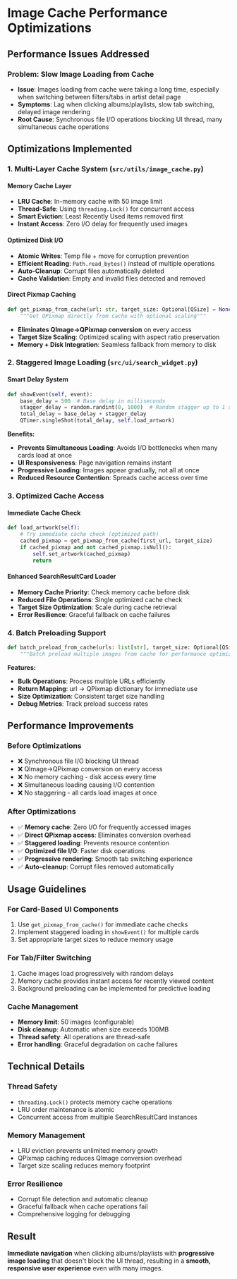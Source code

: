 # Image Cache Performance Optimizations

## Performance Issues Addressed

### Problem: Slow Image Loading from Cache
- **Issue**: Images loading from cache were taking a long time, especially when switching between filters/tabs in artist detail page
- **Symptoms**: Lag when clicking albums/playlists, slow tab switching, delayed image rendering
- **Root Cause**: Synchronous file I/O operations blocking UI thread, many simultaneous cache operations

## Optimizations Implemented

### 1. **Multi-Layer Cache System** (`src/utils/image_cache.py`)

#### Memory Cache Layer
- **LRU Cache**: In-memory cache with 50 image limit
- **Thread-Safe**: Using `threading.Lock()` for concurrent access
- **Smart Eviction**: Least Recently Used items removed first
- **Instant Access**: Zero I/O delay for frequently used images

#### Optimized Disk I/O
- **Atomic Writes**: Temp file + move for corruption prevention
- **Efficient Reading**: `Path.read_bytes()` instead of multiple operations
- **Auto-Cleanup**: Corrupt files automatically deleted
- **Cache Validation**: Empty and invalid files detected and removed

#### Direct Pixmap Caching
```python
def get_pixmap_from_cache(url: str, target_size: Optional[QSize] = None) -> Optional[QPixmap]:
    """Get QPixmap directly from cache with optional scaling"""
```
- **Eliminates QImage→QPixmap conversion** on every access
- **Target Size Scaling**: Optimized scaling with aspect ratio preservation
- **Memory + Disk Integration**: Seamless fallback from memory to disk

### 2. **Staggered Image Loading** (`src/ui/search_widget.py`)

#### Smart Delay System
```python
def showEvent(self, event):
    base_delay = 500  # Base delay in milliseconds
    stagger_delay = random.randint(0, 1000)  # Random stagger up to 1 second
    total_delay = base_delay + stagger_delay
    QTimer.singleShot(total_delay, self.load_artwork)
```

**Benefits:**
- **Prevents Simultaneous Loading**: Avoids I/O bottlenecks when many cards load at once
- **UI Responsiveness**: Page navigation remains instant
- **Progressive Loading**: Images appear gradually, not all at once
- **Reduced Resource Contention**: Spreads cache access over time

### 3. **Optimized Cache Access** 

#### Immediate Cache Check
```python
def load_artwork(self):
    # Try immediate cache check (optimized path)
    cached_pixmap = get_pixmap_from_cache(first_url, target_size)
    if cached_pixmap and not cached_pixmap.isNull():
        self.set_artwork(cached_pixmap)
        return
```

#### Enhanced SearchResultCard Loader
- **Memory Cache Priority**: Check memory cache before disk
- **Reduced File Operations**: Single optimized cache check
- **Target Size Optimization**: Scale during cache retrieval
- **Error Resilience**: Graceful fallback on cache failures

### 4. **Batch Preloading Support**

```python
def batch_preload_from_cache(urls: list[str], target_size: Optional[QSize] = None) -> dict[str, QPixmap]:
    """Batch preload multiple images from cache for performance optimization"""
```

**Features:**
- **Bulk Operations**: Process multiple URLs efficiently
- **Return Mapping**: url → QPixmap dictionary for immediate use
- **Size Optimization**: Consistent target size handling
- **Debug Metrics**: Track preload success rates

## Performance Improvements

### Before Optimizations
- ❌ Synchronous file I/O blocking UI thread
- ❌ QImage→QPixmap conversion on every access
- ❌ No memory caching - disk access every time
- ❌ Simultaneous loading causing I/O contention
- ❌ No staggering - all cards load images at once

### After Optimizations
- ✅ **Memory cache**: Zero I/O for frequently accessed images
- ✅ **Direct QPixmap access**: Eliminates conversion overhead
- ✅ **Staggered loading**: Prevents resource contention
- ✅ **Optimized file I/O**: Faster disk operations
- ✅ **Progressive rendering**: Smooth tab switching experience
- ✅ **Auto-cleanup**: Corrupt files removed automatically

## Usage Guidelines

### For Card-Based UI Components
1. Use `get_pixmap_from_cache()` for immediate cache checks
2. Implement staggered loading in `showEvent()` for multiple cards
3. Set appropriate target sizes to reduce memory usage

### For Tab/Filter Switching
1. Cache images load progressively with random delays
2. Memory cache provides instant access for recently viewed content
3. Background preloading can be implemented for predictive loading

### Cache Management
- **Memory limit**: 50 images (configurable)
- **Disk cleanup**: Automatic when size exceeds 100MB
- **Thread safety**: All operations are thread-safe
- **Error handling**: Graceful degradation on cache failures

## Technical Details

### Thread Safety
- `threading.Lock()` protects memory cache operations
- LRU order maintenance is atomic
- Concurrent access from multiple SearchResultCard instances

### Memory Management
- LRU eviction prevents unlimited memory growth
- QPixmap caching reduces QImage conversion overhead
- Target size scaling reduces memory footprint

### Error Resilience
- Corrupt file detection and automatic cleanup
- Graceful fallback when cache operations fail
- Comprehensive logging for debugging

## Result
**Immediate navigation** when clicking albums/playlists with **progressive image loading** that doesn't block the UI thread, resulting in a **smooth, responsive user experience** even with many images. 